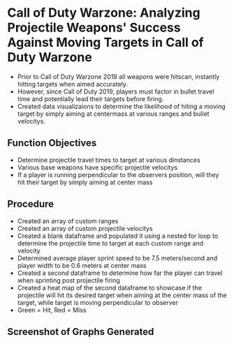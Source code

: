 # Call of Duty Warzone: Analyzing Projectile Weapons' Success Against Moving Targets in Call of Duty Warzone
* Prior to Call of Duty Warzone 2019 all weapons were hitscan, instantly hitting targets when aimed accurately.
* However, since Call of Duty 2019, players must factor in bullet travel time and potentially lead their targets before firing.
* Created data visualizaions to determine the likelihood of hiting a moving target by simply aiming at centermass at various ranges and bullet velocitys. 

## Function Objectives
* Determine projectile travel times to target at various dinstances
* Various base weapons have specific projectle velocitys
* If a player is running perpendicular to the observers position, will they hit their target by simply aiming at center mass 

## Procedure
* Created an array of custom ranges
* Created an array of custom projectile velocitys
* Created a blank dataframe and populated it using a nested for loop to determine the projectile time to target at each custom range and velocity
* Determined average player sprint speed to be 7.5 meters/second and player width to be 0.6 meters at center mass
* Created a second dataframe to determine how far the player can travel when sprinting post projectile firing
* Created a heat map of the second dataframe to showcase if the projectile will hit its desired target when aiming at the center mass of the target, while target is moving perpendicular to observer
* Green = Hit, Red = Miss

## Screenshot of Graphs Generated
